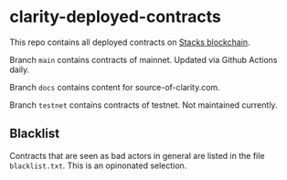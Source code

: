 # clarity-deployed-contracts
This repo contains all deployed contracts on [Stacks blockchain](https://stacks.org).

Branch `main` contains contracts of mainnet. Updated via Github Actions daily.

Branch `docs` contains content for source-of-clarity.com.

Branch `testnet` contains contracts of testnet. Not maintained currently.

## Blacklist
Contracts that are seen as bad actors in general are listed in the file `blacklist.txt`. This is an opinonated selection.
